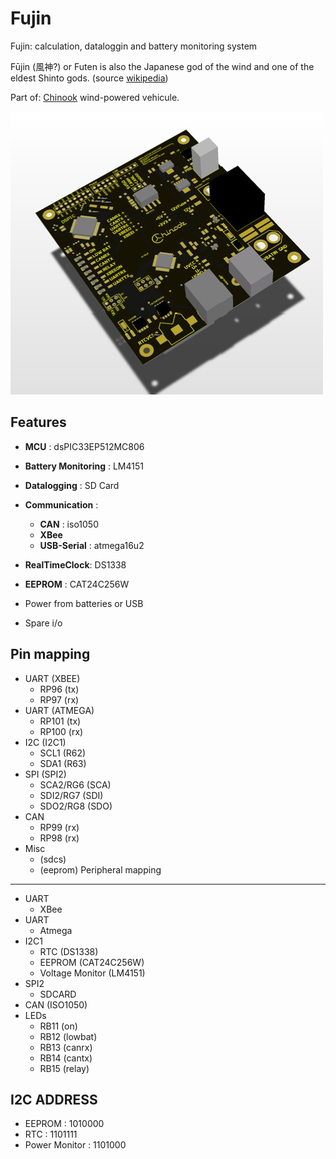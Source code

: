 Fujin
=====

Fujin: calculation, dataloggin and battery monitoring system

Fūjin (風神?) or Futen is also the Japanese god of the wind and one of the eldest Shinto gods. (source [wikipedia](https://en.wikipedia.org/wiki/F%C5%ABjin))

Part of: [Chinook](http://chinook.etsmtl.ca) wind-powered vehicule. 

![3d Board](hardware/render/3d.jpg)
  
Features
--------

- **MCU** : dsPIC33EP512MC806
- **Battery Monitoring** : LM4151
- **Datalogging** : SD Card
- **Communication** :
  - **CAN** : iso1050
  - **XBee**
  - **USB-Serial** : atmega16u2
- **RealTimeClock**: DS1338
- **EEPROM** : CAT24C256W

- Power from batteries or USB
- Spare i/o

Pin mapping
-----------

- UART (XBEE) 
  - RP96 (tx)
  - RP97 (rx)
- UART (ATMEGA)
  - RP101 (tx) 
  - RP100 (rx)
- I2C (I2C1) 
  - SCL1 (R62) 
  - SDA1 (R63)
- SPI (SPI2)
  - SCA2/RG6 (SCA)
  - SDI2/RG7 (SDI)
  - SDO2/RG8 (SDO)
- CAN
  - RP99 (rx)
  - RP98 (rx)
- Misc
  - (sdcs)
  - (eeprom)
Peripheral mapping
------------------

- UART
  - XBee
- UART 
  - Atmega
- I2C1
  - RTC (DS1338)
  - EEPROM (CAT24C256W)
  - Voltage Monitor (LM4151)
- SPI2
  - SDCARD
- CAN (ISO1050)
- LEDs
  - RB11 (on)
  - RB12 (lowbat)
  - RB13 (canrx)
  - RB14 (cantx)
  - RB15 (relay)

I2C ADDRESS
-----------

- EEPROM        : 1010000
- RTC           : 1101111
- Power Monitor : 1101000
